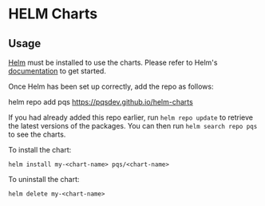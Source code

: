 # HELM Charts

## Usage

[Helm](https://helm.sh) must be installed to use the charts. Please refer to
Helm's [documentation](https://helm.sh/docs) to get started.

Once Helm has been set up correctly, add the repo as follows:

helm repo add pqs https://pqsdev.github.io/helm-charts

If you had already added this repo earlier, run `helm repo update` to retrieve
the latest versions of the packages. You can then run `helm search repo
pqs` to see the charts.

To install the <chart-name> chart:

    helm install my-<chart-name> pqs/<chart-name>

To uninstall the chart:

    helm delete my-<chart-name>
